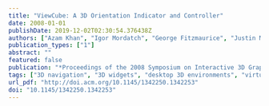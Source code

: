 ```yaml
---
title: "ViewCube: A 3D Orientation Indicator and Controller"
date: 2008-01-01
publishDate: 2019-12-02T02:30:54.376438Z
authors: ["Azam Khan", "Igor Mordatch", "George Fitzmaurice", "Justin Matejka", "Gordon Kurtenbach"]
publication_types: ["1"]
abstract: ""
featured: false
publication: "*Proceedings of the 2008 Symposium on Interactive 3D Graphics and Games*"
tags: ["3D navigation", "3D widgets", "desktop 3D environments", "virtual camera"]
url_pdf: "http://doi.acm.org/10.1145/1342250.1342253"
doi: "10.1145/1342250.1342253"
---
```


